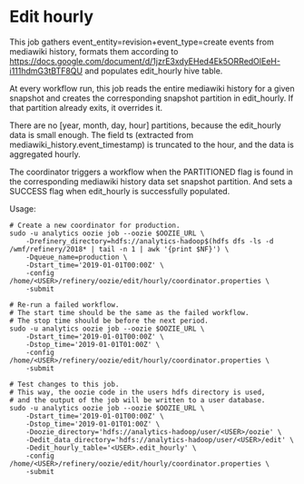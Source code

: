 # Edit hourly

This job gathers event_entity=revision+event_type=create events from mediawiki history,
formats them according to https://docs.google.com/document/d/1jzrE3xdyEHed4Ek5ORRedOlEeH-i111hdmG3tBTF8QU
and populates edit_hourly hive table.

At every workflow run, this job reads the entire mediawiki history for a given snapshot
and creates the corresponding snapshot partition in edit_hourly.
If that partition already exits, it overrides it.

There are no [year, month, day, hour] partitions, because the edit_hourly data is small enough.
The field ts (extracted from mediawiki_history.event_timestamp) is truncated to the hour,
and the data is aggregated hourly.

The coordinator triggers a workflow when the PARTITIONED flag is found
in the corresponding mediawiki history data set snapshot partition.
And sets a SUCCESS flag when edit_hourly is successfully populated.

Usage:
```
# Create a new coordinator for production.
sudo -u analytics oozie job --oozie $OOZIE_URL \
    -Drefinery_directory=hdfs://analytics-hadoop$(hdfs dfs -ls -d /wmf/refinery/2018* | tail -n 1 | awk '{print $NF}') \
    -Dqueue_name=production \
    -Dstart_time='2019-01-01T00:00Z' \
    -config /home/<USER>/refinery/oozie/edit/hourly/coordinator.properties \
    -submit

# Re-run a failed workflow.
# The start time should be the same as the failed workflow.
# The stop time should be before the next period.
sudo -u analytics oozie job --oozie $OOZIE_URL \
    -Dstart_time='2019-01-01T00:00Z' \
    -Dstop_time='2019-01-01T01:00Z' \
    -config /home/<USER>/refinery/oozie/edit/hourly/coordinator.properties \
    -submit

# Test changes to this job.
# This way, the oozie code in the users hdfs directory is used,
# and the output of the job will be written to a user database.
sudo -u analytics oozie job --oozie $OOZIE_URL \
    -Dstart_time='2019-01-01T00:00Z' \
    -Dstop_time='2019-01-01T01:00Z' \
    -Doozie_directory='hdfs://analytics-hadoop/user/<USER>/oozie' \
    -Dedit_data_directory='hdfs://analytics-hadoop/user/<USER>/edit' \
    -Dedit_hourly_table='<USER>.edit_hourly' \
    -config /home/<USER>/refinery/oozie/edit/hourly/coordinator.properties \
    -submit
```

